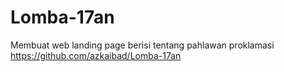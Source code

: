 # Lomba-17an
Membuat web landing page berisi tentang pahlawan proklamasi
https://github.com/azkaibad/Lomba-17an

